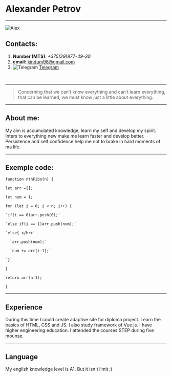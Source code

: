 # Alexander Petrov
---
![Alex](https://avatars.githubusercontent.com/u/57758788?v=4)
## Contacts:
1. **Number (MTS)**: *+375(29)877-49-30* 
2. **email:** kindum98@gmail.com 
3. ![Telegram](https://upload.wikimedia.org/wikipedia/commons/thumb/8/83/Telegram_2019_Logo.svg/15px-Telegram_2019_Logo.svg.png)
[Telegram](https://t.me/Kindum)
</br>


-----
> Concerning that we can’t know everything and can’t learn everything, that can be learned, we must know just a little about everything.
---
## About me:
My aim is accumulated knowledge, learn my self and develop my spirit. Inters to everything new make me learn faster and develop better. Persistence and self confidence help me not to brake in hard moments of ma life.  

---
## Exemple code: 

`function nthFibo(n) {`

 `let arr =[];`

  `let num = 1;` 

  `for (let i = 0; i < n; i++) {` 

    `if(i == 0)arr.push(0);`

    `else if(i == 1)arr.push(num);`

    `else{ </br>`

      `arr.push(num);`

      `num += arr[i-1];`

    `}`

  `}`

  `return arr[n-1];`

`}` 

----

## Experience 
During this time I could create adaptive site for diploma project. Learn the basics of HTML, CSS and JS. I also study framework of Vue.js. I have higher engineering education. I attended the courses STEP during five mounse. 

----
## Language 
My english knowledge level is A1. But it isn't limit ;)